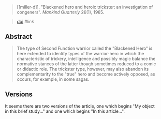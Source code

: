 > [[miller-d]]. "Blackened hero and heroic trickster: an investigation of congeners". *Mankind Quarterly* 26(1), 1985. 

> [doi](http://doi.org/10.46469/mq.1985.26.1.7) #link 

## Abstract
> The type of Second Function warrior called the "Blackened Hero" is here extended to identify types of the warrior-hero in which the characteristic of trickery, intelligence and possibly magic balance the normative stances of the latter though sometimes reduced to a comic or didactic role. The trickster type, however, may also abandon its complementarity to the "true" hero and become actively opposed, as occurs, for example, in some sagas.

## Versions

It seems there are two versions of the article, one which begins "My object in this brief study..." and one which begins "In this article...".